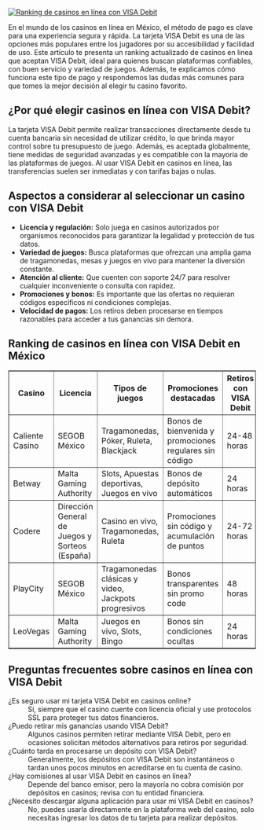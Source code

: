 [![Ranking de casinos en línea con VISA Debit](https://123-caf.pages.dev/gitsignup.png)](https://vrmoo.ru/Bt82HjjY)

<p>En el mundo de los casinos en línea en México, el método de pago es clave para una experiencia segura y rápida. La tarjeta VISA Debit es una de las opciones más populares entre los jugadores por su accesibilidad y facilidad de uso. Este artículo te presenta un ranking actualizado de casinos en línea que aceptan VISA Debit, ideal para quienes buscan plataformas confiables, con buen servicio y variedad de juegos. Además, te explicamos cómo funciona este tipo de pago y respondemos las dudas más comunes para que tomes la mejor decisión al elegir tu casino favorito.</p>  <h2>¿Por qué elegir casinos en línea con VISA Debit?</h2> <p>La tarjeta VISA Debit permite realizar transacciones directamente desde tu cuenta bancaria sin necesidad de utilizar crédito, lo que brinda mayor control sobre tu presupuesto de juego. Además, es aceptada globalmente, tiene medidas de seguridad avanzadas y es compatible con la mayoría de las plataformas de juegos. Al usar VISA Debit en casinos en línea, las transferencias suelen ser inmediatas y con tarifas bajas o nulas.</p>  <h2>Aspectos a considerar al seleccionar un casino con VISA Debit</h2> <ul> <li><strong>Licencia y regulación:</strong> Solo juega en casinos autorizados por organismos reconocidos para garantizar la legalidad y protección de tus datos.</li> <li><strong>Variedad de juegos:</strong> Busca plataformas que ofrezcan una amplia gama de tragamonedas, mesas y juegos en vivo para mantener la diversión constante.</li> <li><strong>Atención al cliente:</strong> Que cuenten con soporte 24/7 para resolver cualquier inconveniente o consulta con rapidez.</li> <li><strong>Promociones y bonos:</strong> Es importante que las ofertas no requieran códigos específicos ni condiciones complejas.</li> <li><strong>Velocidad de pagos:</strong> Los retiros deben procesarse en tiempos razonables para acceder a tus ganancias sin demora.</li> </ul>  <h2>Ranking de casinos en línea con VISA Debit en México</h2> <table border="1" cellpadding="8" cellspacing="0" style="border-collapse: collapse; width: 100%;">   <thead>     <tr>       <th>Casino</th>       <th>Licencia</th>       <th>Tipos de juegos</th>       <th>Promociones destacadas</th>       <th>Retiros con VISA Debit</th>     </tr>   </thead>   <tbody>     <tr>       <td>Caliente Casino</td>       <td>SEGOB México</td>       <td>Tragamonedas, Póker, Ruleta, Blackjack</td>       <td>Bonos de bienvenida y promociones regulares sin código</td>       <td>24-48 horas</td>     </tr>     <tr>       <td>Betway</td>       <td>Malta Gaming Authority</td>       <td>Slots, Apuestas deportivas, Juegos en vivo</td>       <td>Bonos de depósito automáticos</td>       <td>24 horas</td>     </tr>     <tr>       <td>Codere</td>       <td>Dirección General de Juegos y Sorteos (España)</td>       <td>Casino en vivo, Tragamonedas, Ruleta</td>       <td>Promociones sin código y acumulación de puntos</td>       <td>24-72 horas</td>     </tr>     <tr>       <td>PlayCity</td>       <td>SEGOB México</td>       <td>Tragamonedas clásicas y video, Jackpots progresivos</td>       <td>Bonos transparentes sin promo code</td>       <td>48 horas</td>     </tr>     <tr>       <td>LeoVegas</td>       <td>Malta Gaming Authority</td>       <td>Juegos en vivo, Slots, Bingo</td>       <td>Bonos sin condiciones ocultas</td>       <td>24 horas</td>     </tr>   </tbody> </table>  <h2>Preguntas frecuentes sobre casinos en línea con VISA Debit</h2> <dl>   <dt>¿Es seguro usar mi tarjeta VISA Debit en casinos online?</dt>   <dd>Sí, siempre que el casino cuente con licencia oficial y use protocolos SSL para proteger tus datos financieros.</dd>      <dt>¿Puedo retirar mis ganancias usando VISA Debit?</dt>   <dd>Algunos casinos permiten retirar mediante VISA Debit, pero en ocasiones solicitan métodos alternativos para retiros por seguridad.</dd>    <dt>¿Cuánto tarda en procesarse un depósito con VISA Debit?</dt>   <dd>Generalmente, los depósitos con VISA Debit son instantáneos o tardan unos pocos minutos en acreditarse en tu cuenta de casino.</dd>    <dt>¿Hay comisiones al usar VISA Debit en casinos en línea?</dt>   <dd>Depende del banco emisor, pero la mayoría no cobra comisión por depósitos en casinos; revisa con tu entidad financiera.</dd>    <dt>¿Necesito descargar alguna aplicación para usar mi VISA Debit en casinos?</dt>   <dd>No, puedes usarla directamente en la plataforma web del casino, solo necesitas ingresar los datos de tu tarjeta para realizar depósitos.</dd> </dl>